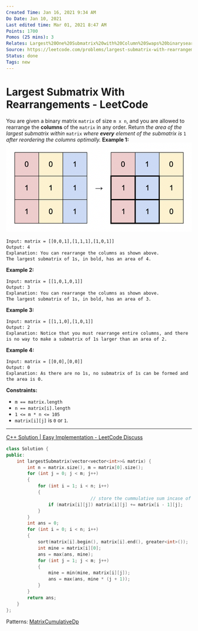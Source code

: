 ```yaml
---
Created Time: Jan 16, 2021 9:34 AM
Do Date: Jan 10, 2021
Last edited time: Mar 01, 2021 8:47 AM
Points: 1700
Pomos (25 mins): 3
Relates: Largest%20One%20Submatrix%20with%20Column%20Swaps%20binarysear%205e7965432f094672bf82ec385ade3689.md
Source: https://leetcode.com/problems/largest-submatrix-with-rearrangements/
Status: done
Tags: new
---
```


# Largest Submatrix With Rearrangements - LeetCode

You are given a binary matrix `matrix` of size `m x n`, and you are allowed to rearrange the **columns** of the `matrix` in any order.
Return *the area of the largest submatrix within* `matrix` *where **every** element of the submatrix is* `1` *after reordering the columns optimally.*
**Example 1:**
![Largest%20Submatrix%20With%20Rearrangements%20-%20LeetCode%20533a14be49a74598be0877ba4a886fbb/screenshot-2020-12-30-at-40536-pm.png](Largest%20Submatrix%20With%20Rearrangements%20-%20LeetCode%20533a14be49a74598be0877ba4a886fbb/screenshot-2020-12-30-at-40536-pm.png)
```
Input: matrix = [[0,0,1],[1,1,1],[1,0,1]]
Output: 4
Explanation: You can rearrange the columns as shown above.
The largest submatrix of 1s, in bold, has an area of 4.
```
**Example 2:**
```
Input: matrix = [[1,0,1,0,1]]
Output: 3
Explanation: You can rearrange the columns as shown above.
The largest submatrix of 1s, in bold, has an area of 3.
```
**Example 3:**
```
Input: matrix = [[1,1,0],[1,0,1]]
Output: 2
Explanation: Notice that you must rearrange entire columns, and there is no way to make a submatrix of 1s larger than an area of 2.
```
**Example 4:**
```
Input: matrix = [[0,0],[0,0]]
Output: 0
Explanation: As there are no 1s, no submatrix of 1s can be formed and the area is 0.
```
**Constraints:**
- `m == matrix.length`
- `n == matrix[i].length`
- `1 <= m * n <= 105`
- `matrix[i][j]` is `0` or `1`.
---
[C++ Solution | Easy Implementation - LeetCode Discuss](https://leetcode.com/problems/largest-submatrix-with-rearrangements/discuss/1020576/C%2B%2B-Solution-or-Easy-Implementation)
```cpp
class Solution {
public:
    int largestSubmatrix(vector<vector<int>>& matrix) {
        int n = matrix.size(), m = matrix[0].size(); 
        for (int j = 0; j < m; j++)
        {
            for (int i = 1; i < n; i++)
            {
								// store the cummulative sum incase of continuous streak
                if (matrix[i][j]) matrix[i][j] += matrix[i - 1][j];
            }
        }
        int ans = 0; 
        for (int i = 0; i < n; i++)
        {
            sort(matrix[i].begin(), matrix[i].end(), greater<int>());
            int mine = matrix[i][0];
            ans = max(ans, mine);
            for (int j = 1; j < m; j++)
            {
                mine = min(mine, matrix[i][j]); 
                ans = max(ans, mine * (j + 1));
            }
        }
        return ans;
    }
};
```
Patterns: [Matrix](Matrix.md)[Cumulative](Cumulative.md)[Dp](Dp.md)